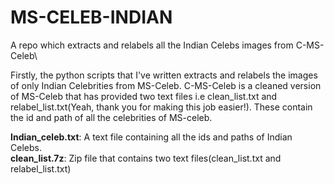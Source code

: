 # MS-CELEB-INDIAN
A repo which extracts and relabels all the Indian Celebs images from C-MS-Celeb\

Firstly, the python scripts that I've written extracts and relabels the images of only Indian Celebrities from MS-Celeb. C-MS-Celeb is a cleaned version of MS-Celeb that has provided two text files i.e clean_list.txt and relabel_list.txt(Yeah, thank you for making this job easier!). These contain the id and path of all the celebrities of MS-celeb.

**Indian_celeb.txt**: A text file containing all the ids and paths of Indian Celebs.\
**clean_list.7z**: Zip file that contains two text files(clean_list.txt and relabel_list.txt)

